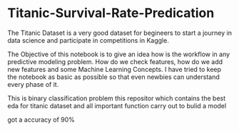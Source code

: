 # Titanic-Survival-Rate-Predication 

The Titanic Dataset is a very good dataset for begineers to start a journey in data science and participate in competitions in Kaggle.

The Objective of this notebook is to give an idea how is the workflow in any predictive modeling problem. How do we check features, how do we add new features and some Machine Learning Concepts. I have tried to keep the notebook as basic as possible so that even newbies can understand every phase of it.

This is binary classification problem this repositor which contains the best eda for titanic dataset and all important function carry out to bulid a model 

got a accuracy of 90%
